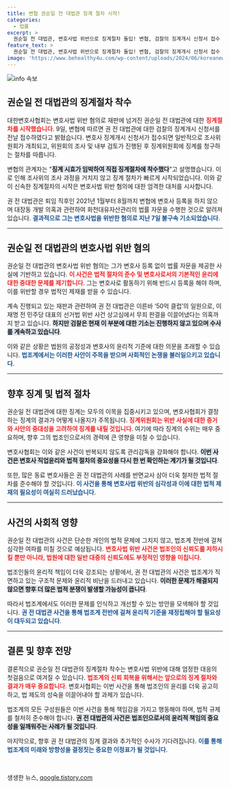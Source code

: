 ```yaml
---
title: 변협 권순일 전 대법관 징계 절차 시작!
categories:
  - 법률
excerpt: >
  권순일 전 대법관, 변호사법 위반으로 징계절차 돌입! 변협, 검찰의 징계개시 신청서 접수 후 즉각 조치 시작. 50억 클럽 의혹에도 휘말린 권 전 대법관의 향후 운명이 주목받고 있다.
feature_text: >
  권순일 전 대법관, 변호사법 위반으로 징계절차 돌입! 변협, 검찰의 징계개시 신청서 접수 후 즉각 조치 시작. 50억 클럽 의혹에도 휘말린 권 전 대법관의 향후 운명이 주목받고 있다.
image: 'https://www.behealthy4u.com/wp-content/uploads/2024/06/koreanews.jpg'
---
```


<p><img src="https://www.behealthy4u.com/wp-content/uploads/2024/06/koreanews.jpg" alt="info 속보" /></p>

<h2 data-ke-size="size26">권순일 전 대법관의 징계절차 착수</h2>

<p data-ke-size="size16">대한변호사협회는 변호사법 위반 혐의로 재판에 넘겨진 권순일 전 대법관에 대한 <b><span style="color: #ee2323;">징계절차를 시작했습니다</span></b>. 9일, 변협에 따르면 권 전 대법관에 대한 검찰의 징계개시 신청서를 전날 접수하였다고 밝혔습니다. 변호사 징계개시 신청서가 접수되면 일반적으로 조사위원회가 개최되고, 위원회의 조사 및 내부 검토가 진행된 후 징계위원회에 징계를 청구하는 절차를 따릅니다.</p>

<p data-ke-size="size16">변협의 관계자는 "<b><span style="background-color: #21538527;">징계 시효가 임박하여 직접 징계절차에 착수했다</span></b>"고 설명했습니다. 이로 인해 조사위의 조사 과정을 거치지 않고 징계 절차가 빠르게 시작되었습니다. 이와 같이 신속한 징계절차의 시작은 변호사법 위반 혐의에 대한 엄격한 대처를 시사합니다.</p>

<p data-ke-size="size16">권 전 대법관은 퇴임 직후인 2021년 1월부터 8월까지 변협에 변호사 등록을 하지 않으며 대장동 개발 의혹과 관련하여 화천대유자산관리의 법률 자문을 수행한 것으로 알려져 있습니다. <b><span style="color: #1a5490;">결과적으로 그는 변호사법을 위반한 혐의로 지난 7일 불구속 기소되었습니다</span></b>.</p>

<hr>

<h2 data-ke-size="size26">권순일 전 대법관의 변호사법 위반 혐의</h2>

<p data-ke-size="size16">권순일 전 대법관의 변호사법 위반 혐의는 그가 변호사 등록 없이 법률 자문을 제공한 사실에 기반하고 있습니다. <b><span style="color: #ee2323;">이 사건은 법적 절차의 준수 및 변호사로서의 기본적인 윤리에 대한 중대한 문제를 제기합니다</span></b>. 그는 변호사로 활동하기 위해 반드시 등록을 해야 하며, 이를 위반할 경우 법적인 제재를 받을 수 있습니다.</p>

<p data-ke-size="size16">계속 진행되고 있는 재판과 관련하여 권 전 대법관은 이른바 ‘50억 클럽’의 일원으로, 이재명 전 민주당 대표의 선거법 위반 사건 상고심에서 무죄 판결을 이끌어냈다는 의혹까지 받고 있습니다. <b><span style="background-color: #21538527;">하지만 검찰은 현재 이 부분에 대한 기소는 진행하지 않고 있으며 수사를 계속하고 있습니다</span></b>.</p>

<p data-ke-size="size16">이와 같은 상황은 법원의 공정성과 변호사의 윤리적 기준에 대한 의문을 초래할 수 있습니다. <b><span style="color: #1a5490;">법조계에서는 이러한 사안이 주목을 받으며 사회적인 논쟁을 불러일으키고 있습니다</span></b>.</p>

<hr>

<h2 data-ke-size="size26">향후 징계 및 법적 절차</h2>

<p data-ke-size="size16">권순일 전 대법관에 대한 징계는 모두의 이목을 집중시키고 있으며, 변호사협회가 결정하는 징계의 결과가 어떻게 나올지가 주목됩니다. <b><span style="color: #ee2323;">징계위원회는 위반 사실에 대한 증거와 사안의 중대성을 고려하여 징계를 내릴 것입니다</span></b>. 여기에 따라 징계의 수위는 매우 중요하며, 향후 그의 법조인으로서의 경력에 큰 영향을 미칠 수 있습니다.</p>

<p data-ke-size="size16">변호사협회는 이와 같은 사건이 반복되지 않도록 관리감독을 강화해야 합니다. <b><span style="background-color: #21538527;">이번 사건은 변호사 직업윤리와 법적 절차의 중요성을 다시 한 번 확인하는 계기가 될 것입니다</span></b>.</p>

<p data-ke-size="size16">또한, 많은 동료 변호사들은 권 전 대법관의 사례를 반면교사 삼아 더욱 철저한 법적 절차를 준수해야 할 것입니다. <b><span style="color: #1a5490;">이 사건을 통해 변호사법 위반의 심각성과 이에 대한 법적 제재의 필요성이 여실히 드러났습니다</span></b>.</p>

<hr>

<h2 data-ke-size="size26">사건의 사회적 영향</h2>

<p data-ke-size="size16">권순일 전 대법관의 사건은 단순한 개인의 법적 문제에 그치지 않고, 법조계 전반에 걸쳐 심각한 여파를 미칠 것으로 예상됩니다. <b><span style="color: #ee2323;">변호사법 위반 사건은 법조인의 신뢰도를 저하시킬 뿐만 아니라, 법원에 대한 일반 대중의 신뢰도에도 부정적인 영향을 미칩니다</span></b>.</p>

<p data-ke-size="size16">법조인들의 윤리적 책임이 더욱 강조되는 상황에서, 권 전 대법관의 사건은 법조계가 직면하고 있는 구조적 문제와 윤리적 비난을 드러내고 있습니다. <b><span style="background-color: #21538527;">이러한 문제가 해결되지 않으면 향후 더 많은 법적 분쟁이 발생할 가능성이 큽니다</span></b>.</p>

<p data-ke-size="size16">따라서 법조계에서도 이러한 문제를 인식하고 개선할 수 있는 방안을 모색해야 할 것입니다. <b><span style="color: #1a5490;">권 전 대법관 사건을 통해 법조계 전반에 걸쳐 윤리적 기준을 재정립해야 할 필요성이 대두되고 있습니다</span></b>.</p>

<hr>

<h2 data-ke-size="size26">결론 및 향후 전망</h2>

<p data-ke-size="size16">결론적으로 권순일 전 대법관의 징계절차 착수는 변호사법 위반에 대해 엄정한 대응의 첫걸음으로 여겨질 수 있습니다. <b><span style="color: #ee2323;">법조계의 신뢰 회복을 위해서는 앞으로의 징계 절차와 결과가 매우 중요합니다</span></b>. 변호사협회는 이번 사건을 통해 법조인의 윤리를 더욱 공고히 하고, 법 제도의 성숙을 이끌어내야 할 과제가 있습니다.</p>

<p data-ke-size="size16">법조계의 모든 구성원들은 이번 사건을 통해 책임감을 가지고 행동해야 하며, 법적 규제를 철저히 준수해야 합니다. <b><span style="background-color: #21538527;">권 전 대법관의 사건은 법조인으로서의 윤리적 책임의 중요성을 일깨워주는 사례가 될 것입니다</span></b>.</p>

<p data-ke-size="size16">마지막으로, 향후 권 전 대법관의 징계 결과와 추가적인 수사가 기다려집니다. <b><span style="color: #1a5490;">이를 통해 법조계의 미래와 방향성을 결정짓는 중요한 이정표가 될 것입니다</span></b>.</p>

<p data-ke-size="size16">&nbsp;</p>
생생한 뉴스, <a href="https://qoogle.tistory.com" rel="dofollow">qoogle.tistory.com</a>


